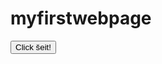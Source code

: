 # myfirstwebpage 
<!DOCTYPE html>
<html>
<body>
  
<button type="button" onclick="alert('Oh oooh! Tu uzspiedi uz pogas!')">Click šeit!</button>

</body>
</html>
